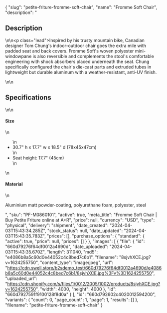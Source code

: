 {
  "slug": "petite-friture-fromme-soft-chair",
  "name": "Fromme Soft Chair",
  "description": "<h2>Description</h2>\n<!-- split -->\n<p class=\"lead\">Inspired by his trusty mountain bike, Canadian designer Tom Chung's indoor-outdoor chair goes the extra mile with padded seat and back covers. Fromme Soft's woven polyester mini-windowpane is also reversible and complements the stool's comfortable engineering with shock absorbers placed underneath the seat. Chung specifically configured the chair's die-cast parts and extruded tubes in lightweight but durable aluminum with a weather-resistant, anti-UV finish.</p>\n<!-- split -->\n<h2>Specifications</h2>\n<!-- split -->\n<h4>Size</h4>\n<ul>\n<li>30.7\" h x 17.7\" w x 18.5\" d (78x45x47cm)</li>\n<li>Seat height: 17.7\" (45cm)</li>\n</ul>\n<h4>Material</h4>\n<p>Aluminium matt powder-coating, polyurethane foam, polyester, steel</p>",
  "sku": "PF-M0860101",
  "active": true,
  "meta_title": "Fromme Soft Chair | Buy Petite Friture online at A+R",
  "price": null,
  "currency": "USD",
  "type": "physical",
  "delivery": "shipment",
  "date_created": "2024-04-03T15:43:34.285Z",
  "stock_status": null,
  "date_updated": "2024-04-03T15:43:35.783Z",
  "prices": [],
  "purchase_options": {
    "standard": {
      "active": true,
      "price": null,
      "prices": []
    }
  },
  "images": [
    {
      "file": {
        "id": "660d79276f64df0012a4690d",
        "date_uploaded": "2024-04-03T15:43:35.670Z",
        "length": 311040,
        "md5": "e4086b8a5c60d0e44052c4c8bed7c6b1",
        "filename": "8sjvhXCE.jpg?v=1624255750",
        "content_type": "image/jpeg",
        "url": "https://cdn.swell.store/b2sdemo_test/660d79276f64df0012a4690d/e4086b8a5c60d0e44052c4c8bed7c6b1/8sjvhXCE.jpg%3Fv%3D1624255750",
        "uploaded_url": "https://cdn.shopify.com/s/files/1/0012/2005/1002/products/8sjvhXCE.jpg?v=1624255750",
        "width": 4000,
        "height": 4000
      },
      "id": "660d7927591f9100128f8d0a"
    }
  ],
  "id": "660d792602c4020012594200",
  "variants": {
    "count": 0,
    "page_count": 1,
    "page": 1,
    "results": []
  },
  "filename": "petite-friture-fromme-soft-chair"
}